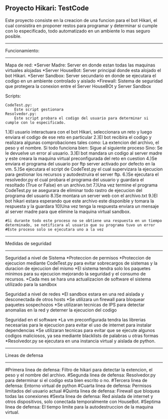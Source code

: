  
Proyecto Hikari: TestCode
--------------------------


Este proyecto consiste en la creacion de una funcion para el bot Hikari, el cual consistira en proponer restos para programar
y determinar si cumple con lo especificado, todo automatizado en un ambiente lo mas seguro posible.

---------------------------------------------------------------------------------------------------------------------------------------------------
Funcionamiento:
___________________________________________________________________________________________________________________________________________________

Mapa de red:
	*Server Madre:
		Server en donde estan todas las maquinas virtuales alojadas
	*Server HouseBot:
		Server principal donde esta alojado el bot Hikari.
	*Server Sandbox:
		Server secundario en donde se ejecutara el codigo en un ambiente controlado y aislado
	*Firewall:
		Sistema de seguridad que protegera la conexion entre el Server HouseBOt y Server Sandbox

Scripts:

	CodeTest.py:
		Este script gestionara 
	Resolvedor.py:
		Este script probara el codigo del usuario para determinar si cumple con lo especificado.

1.)El usuario interactuara con el bot Hikari, seleccionara un reto y luego enviara el codigo de ese reto en particular
2.)El bot recibira el codigo y realizara algunas comprobaciones tales como: La extencion del archivo, el peso y el nombre.
	Si todo funciona bien: Sigue al siguiente proceso                  Sino:    Se le devuelve un error al usuario.
3.)El bot mandara un codigo al server madre y este creara la maquina virtual preconfigurada del reto en cuestion
4.)Se enviara el programa del usuario por ftp server activado por defecto en la vm.
5.)Se ejecutara el script de CodeTest.py el cual supervizara la ejecucion para gestionar los recursos y autodestruira el server ftp.
6.)Se ejecutara el resolvedor.py el cual probara el programa del usuario y guardara el resoltado (True or False) en un archivo.txt
7.)Una vez termine el programa CodeTest.py se asegurara de eliminar todo rastro de ejecucion del programa del usuario
8.)Se montara un server web con el archivo.txt
9.)El bot hikari estara esperando que este archivo este disponible y tomara la respuesta y la guardara
10)Una vez tenga la respuesta enviara un mensaje al server madre para que elimine la maquina virtual sandbox.

	#Si durante todo este proceso no se obtiene una respuesta en un tiempo determinado, se notificara al usuario que su programa tuvo un error
	#Este proceso solo se ejecutara uno a la vez

----------------------------------------------------------------------------------------------------------------------------------------------------
Medidas de seguridad
____________________________________________________________________________________________________________________________________________________

Seguridad a nivel de Sistema
	*Proteccion de permisos
	*Proteccion de ejecucion mediante CodeTest.py para evitar sobrecargos de sistemas y la duracion de ejecucion del mismo
	*El sistema tendra solo los paquetes minimos para su ejecucion mejorando la seguridad y el consumo de recursos.
	*Cada mes se hara una actualizacion de software el sistema utilizado para la sandbox

Seguridad a nivel de redes
	*El sandbox estara en una red aislada y desconectada de otros hosts
	*Se utilizara un firewall para bloquear paquetes sospechozos
	*Se utilizaran tecnicas de IPS para detectar anomalias en la red y deterner la ejecucion del codigo

Seguridad en el software
	*La vm preconfigurada tendra las librerias necesarias para le ejecucion para evitar el uso de internet para instalar dependencias
	*Se utilizaran tecnicas para evitar que se ejecute algunos codigos maliciosos, ya sea mediante blacklists de palabras u otras formas
	*Resolvedor.py se ejecutara en una instancia virtual y aislada de python.

---------------------------------------------------------------------------------------------------------------------------------------------------
Lineas de defensa
___________________________________________________________________________________________________________________________________________________

#Primera linea de defensa:
	Filtro de hikari para detectar la extencion, el peso y el nombre del archivo.
#Segunda linea de defensa:
	Resolvedor.py para determinar si el codigo esta bien escrito o no.
#Tercera linea de defensa:
	Entorno virtual de python
#Cuarta linea de defensa:
	Permisos limitados del usuario actual
#Quinta linea de defensa:
	Firewall que bloquea todas las conexiones
#Sexta linea de defensa:
	Red aislada de internet y otros dispositivos, solo conectada temporalmente con HouseBot.
#Septima linea de defensa:
	El tiempo limite para la autodestruccion de la maquina virtual.
